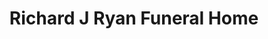 ---
title: "Richard J Ryan Funeral Home"
url: /galway/richard-j-ryan-funeral-home/
shop: funeral directors
---